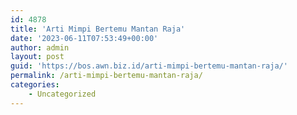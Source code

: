 ```yaml
---
id: 4878
title: 'Arti Mimpi Bertemu Mantan Raja'
date: '2023-06-11T07:53:49+00:00'
author: admin
layout: post
guid: 'https://bos.awn.biz.id/arti-mimpi-bertemu-mantan-raja/'
permalink: /arti-mimpi-bertemu-mantan-raja/
categories:
    - Uncategorized
---
```


